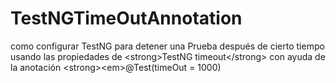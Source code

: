 # TestNGTimeOutAnnotation
como configurar TestNG para detener una Prueba después de cierto tiempo usando las propiedades de &lt;strong>TestNG timeout&lt;/strong> con ayuda de la anotación &lt;strong>&lt;em>@Test(timeOut = 1000)

